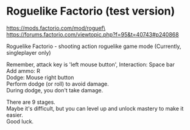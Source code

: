 # Roguelike Factorio (test version)

https://mods.factorio.com/mod/roguef\
https://forums.factorio.com/viewtopic.php?f=95&t=40743#p240868

Roguelike Factorio - shooting action roguelike game mode (Currently, singleplayer only)

Remember, attack key is 'left mouse button',
Interaction: Space bar\
Add ammo: R\
Dodge: Mouse right button\
Perform dodge (or roll) to avoid damage.\
During dodge, you don't take damage.

There are 9 stages.\
Maybe it's difficult, but you can level up and unlock mastery to make it easier.\
Good luck.
